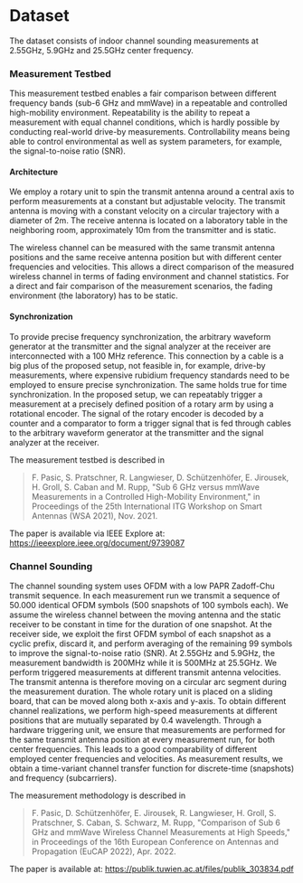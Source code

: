 # Dataset

The dataset consists of indoor channel sounding measurements at 2.55GHz, 5.9GHz and 25.5GHz center frequency. 

### Measurement Testbed

This measurement testbed enables a fair comparison between different frequency bands (sub-6 GHz and mmWave) in a repeatable and controlled high-mobility environment.
Repeatability is the ability to repeat a measurement with equal channel conditions, which is hardly possible by conducting real-world drive-by measurements.
Controllability means being able to control environmental as well as system parameters, for example, the signal-to-noise ratio (SNR).

#### Architecture

We employ a rotary unit to spin the transmit antenna around a central axis to perform measurements at a constant but adjustable velocity. 
The transmit antenna is moving with a constant velocity on a circular trajectory with a diameter of 2m.
The receive antenna is located on a laboratory table in the neighboring room, approximately 10m from the transmitter and is static.

The wireless channel can be measured with the same transmit antenna positions and the same receive antenna position but with different center frequencies and
velocities. 
This allows a direct comparison of the measured wireless channel in terms of fading environment and channel statistics.
For a direct and fair comparison of the measurement scenarios, the fading environment (the laboratory) has to be static.

#### Synchronization
To provide precise frequency synchronization, the arbitrary waveform generator at the transmitter and the signal analyzer at the receiver are interconnected with
a 100 MHz reference. 
This connection by a cable is a big plus of the proposed setup, not feasible in, for example, drive-by measurements, where expensive rubidium frequency standards need to be employed to ensure precise synchronization.
The same holds true for time synchronization. 
In the proposed setup, we can repeatably trigger a measurement at a precisely defined position of a rotary arm by using a rotational encoder. The signal of the rotary encoder is decoded by a counter and a comparator to form a trigger signal that is fed through cables to the arbitrary waveform generator at the transmitter and the signal analyzer at the receiver.

The measurement testbed is described in
> F. Pasic, S. Pratschner, R. Langwieser, D. Schützenhöfer, E. Jirousek, H. Groll, S. Caban and M. Rupp, "Sub 6 GHz versus mmWave Measurements in a Controlled High-Mobility Environment," in Proceedings of the 25th International ITG Workshop on Smart Antennas (WSA 2021), Nov. 2021.

The paper is available via IEEE Explore at: https://ieeexplore.ieee.org/document/9739087

### Channel Sounding

The channel sounding system uses OFDM with a low PAPR Zadoff-Chu transmit sequence. 
In each measurement run we transmit a sequence of 50.000 identical OFDM symbols (500 snapshots of 100 symbols each). 
We assume the wireless channel between the moving antenna and the static receiver to be constant in time for the duration of one snapshot.
At the receiver side, we exploit the first OFDM symbol of each snapshot as a cyclic prefix, discard it, and perform averaging of the remaining 99 symbols to improve the signal-to-noise ratio (SNR).
At 2.55GHz and 5.9GHz, the measurement bandwidth is 200MHz while it is 500MHz at 25.5GHz. 
We perform triggered measurements at different transmit antenna velocities. 
The transmit antenna is therefore moving on a circular arc segment during the measurement duration. 
The whole rotary unit is placed on a sliding board, that can be moved along both x-axis and y-axis.
To obtain different channel realizations, we perform high-speed measurements at different positions that are mutually separated by 0.4 wavelength.
Through a hardware triggering unit, we ensure that measurements are performed for the same transmit antenna position at every measurement run, for both center frequencies. 
This leads to a good comparability of different employed center frequencies and velocities.
As measurement results, we obtain a time-variant channel transfer function for discrete-time (snapshots) and frequency (subcarriers).

The measurement methodology is described in
> F. Pasic, D. Schützenhöfer, E. Jirousek, R. Langwieser, H. Groll, S. Pratschner, S. Caban, S. Schwarz, M. Rupp, "Comparison of Sub 6 GHz and mmWave Wireless Channel Measurements at High Speeds," in Proceedings of the 16th European Conference on Antennas and Propagation (EuCAP 2022), Apr. 2022.

The paper is available at: https://publik.tuwien.ac.at/files/publik_303834.pdf
